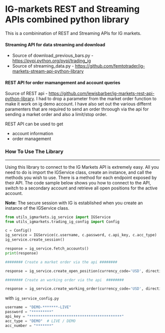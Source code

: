 # IG-markets REST and Streaming APIs combined python library

This is a combinination of REST and Streaming APIs for IG markets.

#### Streaming API for data streaming and download
- Source of download_previous_bars.py - https://pypi.python.org/pypi/trading_ig
- Source of streaming_data.py - https://github.com/femtotrader/ig-markets-stream-api-python-library

#### REST API for order mamangement and account queries
Source of REST api - https://github.com/lewisbarber/ig-markets-rest-api-python-library. I had to drop a parameter from the market order function to make it work on ig demo account. I have also set out the various differnt paramenters that are required to send an order throough via the api for sending a market order and also a limit/stop order.

REST API can be used to get 
- account information
- order management


### How To Use The Library
--------------------------

Using this library to connect to the IG Markets API is extremely easy. All you need to do is import the IGService class, create an instance, and call the methods you wish to use. There is a method for each endpoint exposed by their API. The code sample below shows you how to connect to the API, switch to a secondary account and retrieve all open positions for the active account.

**Note:** The secure session with IG is established when you create an instance of the IGService class.

```python
from utils_igmarkets.ig_service import IGService
from utils_igmarkets.trading_ig_config import Config

c = Config()
ig_service = IGService(c.username, c.password, c.api_key, c.acc_type)
ig_service.create_session()

response = ig_service.fetch_accounts()
print(response)

######## Create a market order via the api ########

response = ig_service.create_open_position(currency_code='USD', direction='BUY', epic='CS.D.AUDUSD.MINI.IP', expiry='-', force_open='false', guaranteed_stop='false', level='', limit_distance='', limit_level='', order_type='MARKET', size=3, stop_distance='', stop_level='')

######## Create an working order via the api  ########

response = ig_service.create_working_order(currency_code='USD', direction='SELL', epic='CS.D.AUDUSD.MINI.IP', expiry='-', good_till_date="2016/02/06 20:00:44", guaranteed_stop='true', level=0.7850, limit_distance=200.0, limit_level='', size=1, stop_distance=45.0, stop_level='', time_in_force='GOOD_TILL_CANCELLED', order_type='LIMIT')
```

with `ig_service_config.py`

```python
username = "DEMO-*******-LIVE"
password = "*********"
api_key = "******************************************"
acc_type = "DEMO"  # LIVE / DEMO
acc_number = "*******"
```
